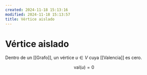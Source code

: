 ```yaml
---
created: 2024-11-18 15:13:16
modified: 2024-11-18 15:13:57
title: Vértice aislado
---
```

# Vértice aislado

Dentro de un [[Grafo]], un vértice $u \in V$ cuya [[Valencia]] es cero.

$$
\text{val}(u) = 0
$$
